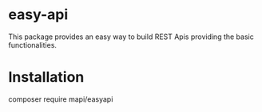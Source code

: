 # easy-api
This package provides an easy way to build REST Apis providing the basic functionalities.
# Installation
composer require mapi/easyapi